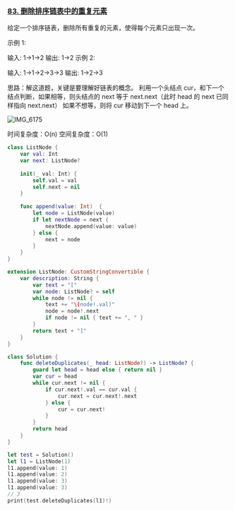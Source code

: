 ### [83. 删除排序链表中的重复元素](https://leetcode-cn.com/problems/remove-duplicates-from-sorted-list/)

给定一个排序链表，删除所有重复的元素，使得每个元素只出现一次。

示例 1:

输入: 1->1->2
输出: 1->2
示例 2:

输入: 1->1->2->3->3
输出: 1->2->3

思路：解这道题，关键是要理解好链表的概念。
利用一个头结点 cur，和下一个结点判断，如果相等，则头结点的 next 等于 next.next（此时 head 的 next 已同样指向 next.next）
如果不想等，则将 cur 移动到下一个 head 上。

![IMG_6175](https://github.com/alflix/leetcode-swift/tree/master/83-deleteDuplicates/IMG_6175.JPG)

时间复杂度：O(n)
空间复杂度：O(1)


```swift
class ListNode {
    var val: Int
    var next: ListNode?
    
    init(_ val: Int) {
        self.val = val
        self.next = nil
    }
    
    func append(value: Int)  {
        let node = ListNode(value)
        if let nextNode = next {
            nextNode.append(value: value)
        } else {
            next = node
        }
    }
}

extension ListNode: CustomStringConvertible {
    var description: String {
        var text = "["
        var node: ListNode? = self
        while node != nil {
            text += "\(node!.val)"
            node = node!.next
            if node != nil { text += ", " }
        }
        return text + "]"
    }
}

class Solution {
    func deleteDuplicates(_ head: ListNode?) -> ListNode? {
        guard let head = head else { return nil }
        var cur = head
        while cur.next != nil {
            if cur.next!.val == cur.val {
                cur.next = cur.next!.next
            } else {
                cur = cur.next!
            }
        }
        return head
    }
}

let test = Solution()
let l1 = ListNode(1)
l1.append(value: 1)
l1.append(value: 2)
l1.append(value: 3)
l1.append(value: 3)
// 3
print(test.deleteDuplicates(l1)!)
```

